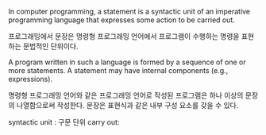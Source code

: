 In computer programming, a statement is a syntactic unit of an imperative programming language that expresses some action to be carried out.

프로그래밍에서 문장은 명령형 프로그래밍 언어에서 프로그램이 수행하는 명령을 표현하는 문법적인 단위이다.

A program written in such a language is formed by a sequence of one or more statements. A statement may have internal components (e.g., expressions).

명령형 프로그래밍 언어와 같은 프로그래밍 언어로 작성된 프로그램은 하나 이상의 문장의 나열함으로써 작성한다. 문장은 표현식과 같은 내부 구성 요소를 갖을 수 있다.

syntactic unit : 구문 단위
carry out:
